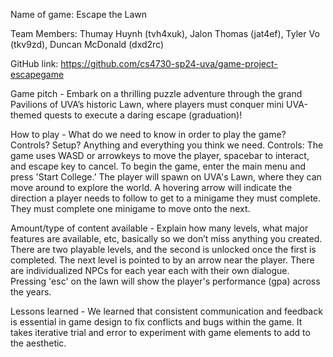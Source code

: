 Name of game: Escape the Lawn

Team Members: Thumay Huynh (tvh4xuk), Jalon Thomas (jat4ef), Tyler Vo (tkv9zd), Duncan McDonald (dxd2rc)

GitHub link: https://github.com/cs4730-sp24-uva/game-project-escapegame

Game pitch - Embark on a thrilling puzzle adventure through the grand Pavilions of UVA’s historic Lawn, where players must conquer mini UVA-themed quests to execute a daring escape (graduation)!

How to play - What do we need to know in order to play the game? Controls? Setup? Anything and everything you think we need. 
Controls: The game uses WASD or arrowkeys to move the player, spacebar to interact, and escape key to cancel. To begin the game, enter the main menu and press 'Start College.' The player will spawn on UVA's Lawn, where they can move around to explore the world. A hovering arrow will indicate the direction a player needs to follow to get to a minigame they must complete. They must complete one minigame to move onto the next.


Amount/type of content available - Explain how many levels, what major features are available, etc, basically so we don’t miss anything you created.
There are two playable levels, and the second is unlocked once the first is completed. The next level is pointed to by an arrow near the player. There are individualized NPCs for each year each with their own dialogue. Pressing 'esc' on the lawn will show the player's performance (gpa) across the years.


Lessons learned - We learned that consistent communication and feedback is essential in game design to fix conflicts and bugs within the game. It takes iterative trial and error to experiment with game elements to add to the aesthetic.
